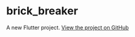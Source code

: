 # brick_breaker

A new Flutter project.
[View the project on GitHub](https://github.com/RajendraMahadana/brick_breaker.git)

